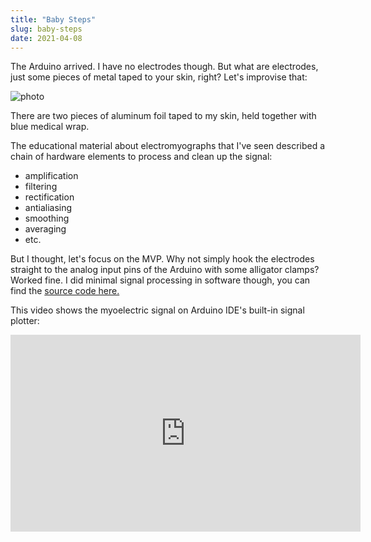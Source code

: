 ```yaml
---
title: "Baby Steps"
slug: baby-steps
date: 2021-04-08
---
```


The Arduino arrived.  I have no electrodes though.  But what are electrodes,
just some pieces of metal taped to your skin, right?  Let's improvise that:

![photo](/img/prototypes/p1.jpg)

There are two pieces of aluminum foil taped to my skin, held together with blue
medical wrap.

The educational material about electromyographs that I've seen described a
chain of hardware elements to process and clean up the signal:

- amplification
- filtering
- rectification
- antialiasing
- smoothing
- averaging
- etc.

But I thought, let's focus on the MVP. Why not simply hook the electrodes
straight to the analog input pins of the Arduino with some alligator clamps?
Worked fine.  I did minimal signal processing in software though, you
can find the [source code here.](https://codeberg.org/hut/psylink/src/branch/master/experimental/1_initial_test/ReadAnalogVoltage1.ino)

This video shows the myoelectric signal on Arduino IDE's built-in signal
plotter:

<iframe width="560" height="315" sandbox="allow-same-origin allow-scripts allow-popups" title="PsyLink 1 Demo" src="https://peertube.linuxrocks.online/videos/embed/24bec96b-2945-419b-96fb-0bc91185d99b" frameborder="0" allowfullscreen></iframe>
